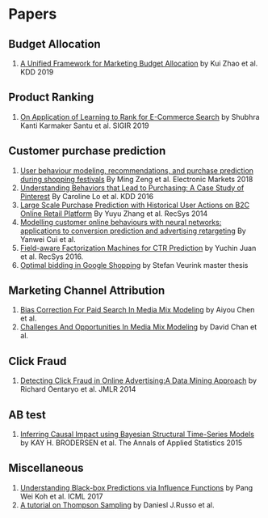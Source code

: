 # Papers
## Budget Allocation
1. [A Unified Framework for Marketing Budget Allocation](https://arxiv.org/pdf/1902.01128.pdf) by Kui Zhao et al. KDD 2019

## Product Ranking
1. [On Application of Learning to Rank for E-Commerce Search](https://arxiv.org/pdf/1903.04263.pdf) by Shubhra Kanti Karmaker Santu et al. SIGIR 2019

## Customer purchase prediction
1. [User behaviour modeling, recommendations, and purchase prediction
during shopping festivals](http://hanchengcao.me/pdf/ECommerce.pdf) By Ming Zeng et al. Electronic Markets 2018
2. [Understanding Behaviors that Lead to Purchasing:
A Case Study of Pinterest](https://cs.stanford.edu/people/jure/pubs/pinterest-kdd16.pdf) By Caroline Lo et al. KDD 2016
3. [Large Scale Purchase Prediction with
Historical User Actions on B2C Online Retail Platform](https://arxiv.org/pdf/1408.6515.pdf) By Yuyu Zhang et al. RecSys 2014
4. [Modelling customer online behaviours with
neural networks: applications to conversion
prediction and advertising retargeting](https://arxiv.org/pdf/1804.07669.pdf) By Yanwei Cui et al. 
1. [Field-aware Factorization Machines for CTR Prediction](https://www.csie.ntu.edu.tw/~cjlin/papers/ffm.pdf) by Yuchin Juan et al. RecSys 2016. 
2. [Optimal bidding in Google Shopping](https://essay.utwente.nl/68018/1/Veurink_MA_EEMCS.pdf) by Stefan Veurink master thesis

## Marketing Channel Attribution
1. [Bias Correction For Paid Search In Media Mix Modeling](https://arxiv.org/abs/1807.03292) by Aiyou Chen et al. 
2. [Challenges And Opportunities In Media Mix Modeling](https://static.googleusercontent.com/media/research.google.com/en//pubs/archive/45998.pdf) by David Chan et al.

## Click Fraud
1. [Detecting Click Fraud in Online Advertising:A Data Mining Approach](http://www.jmlr.org/papers/volume15/oentaryo14a/oentaryo14a.pdf) by Richard Oentaryo et al. JMLR 2014

## AB test
1. [Inferring Causal Impact using Bayesian Structural Time-Series Models](https://storage.googleapis.com/pub-tools-public-publication-data/pdf/41854.pdf) by KAY H. BRODERSEN et al. The Annals of Applied Statistics 2015

## Miscellaneous
1. [Understanding Black-box Predictions via Influence Functions](http://proceedings.mlr.press/v70/koh17a/koh17a.pdf) by Pang Wei Koh et al. ICML 2017
2. [A tutorial on Thompson Sampling](https://arxiv.org/pdf/1707.02038.pdf) by Daniesl J.Russo et al. 
